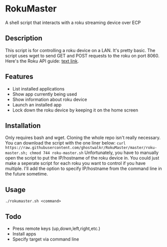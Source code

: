 # RokuMaster
A shell script that interacts with a roku streaming device over ECP

## Description
This script is for controlling a roku device on a LAN. It's pretty basic. The script uses wget to send GET and POST requests to the roku on port 8060. Here's the Roku API guide: [text link](https://developer.roku.com/docs/developer-program/debugging/external-control-api.md).

## Features
* List installed applications
* Show app currently being used
* Show information about roku device
* Launch an installed app
* Lock down the roku device by keeping it on the home screen

## Installation
Only requires bash and wget. Cloning the whole repo isn't really necessary. You can download the script with the one liner below:
`curl https://raw.githubusercontent.com/ghostwalkr/RokuMaster/master/roku-master.sh; chmod 744 roku-master.sh`
Unfortunately, you have to manually open the script to put the IP/hostname of the roku device in. You could just make a seperate script for each roku you want to control if you have multiple. I'll add the option to specify IP/hostname from the command line in the future sometime.

## Usage
`./rokumaster.sh <command>`

## Todo
- Press remote keys (up,down,left,right,etc.)
- Install apps
- Specify target via command line
